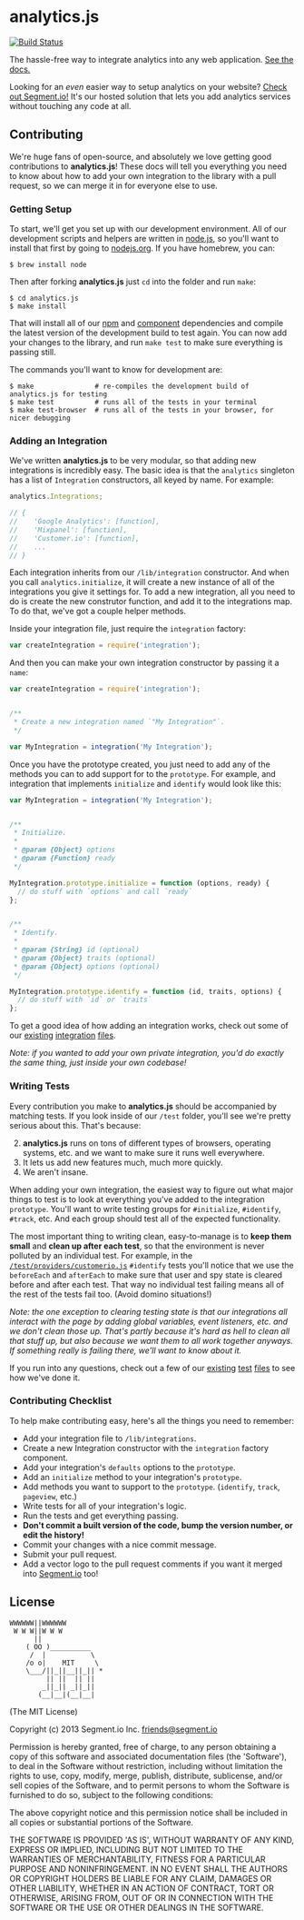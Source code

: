 # analytics.js

[![Build Status](https://travis-ci.org/segmentio/analytics.js.png?branch=master)](https://travis-ci.org/segmentio/analytics.js)

The hassle-free way to integrate analytics into any web application. [See the docs.](https://segment.io/libraries/analytics.js/)

Looking for an _even_ easier way to setup analytics on your website? [Check out Segment.io!](https://segment.io) It's our hosted solution that lets you add analytics services without touching any code at all.


## Contributing

We're huge fans of open-source, and absolutely we love getting good contributions to **analytics.js**! These docs will tell you everything you need to know about how to add your own integration to the library with a pull request, so we can merge it in for everyone else to use.


### Getting Setup

To start, we'll get you set up with our development environment. All of our development scripts and helpers are written in [node.js](http://nodejs.org), so you'll want to install that first by going to [nodejs.org](http://nodejs.org). If you have homebrew, you can:

    $ brew install node

Then after forking **analytics.js** just `cd` into the folder and run `make`:

    $ cd analytics.js
    $ make install
    
That will install all of our [npm](http://npmjs.org) and [component](http://component.io) dependencies and compile the latest version of the development build to test again. You can now add your changes to the library, and run `make test` to make sure everything is passing still.

The commands you'll want to know for development are:

    $ make               # re-compiles the development build of analytics.js for testing
    $ make test          # runs all of the tests in your terminal
    $ make test-browser  # runs all of the tests in your browser, for nicer debugging


### Adding an Integration

We've written **analytics.js** to be very modular, so that adding new integrations is incredibly easy. The basic idea is that the `analytics` singleton has a list of `Integration` constructors, all keyed by name. For example:

```js
analytics.Integrations;

// {
//    'Google Analytics': [function],
//    'Mixpanel': [function],
//    'Customer.io': [function],
//    ...
// }
```

Each integration inherits from our `/lib/integration` constructor. And when you call `analytics.initialize`, it will create a new instance of all of the integrations you give it settings for. To add a new integration, all you need to do is create the new construtor function, and add it to the integrations map. To do that, we've got a couple helper methods.

Inside your integration file, just require the `integration` factory:

```js
var createIntegration = require('integration');
```

And then you can make your own integration constructor by passing it a `name`:

```js
var createIntegration = require('integration');


/**
 * Create a new integration named `"My Integration"`.
 */

var MyIntegration = integration('My Integration');
```

Once you have the prototype created, you just need to add any of the methods you can to add support for to the `prototype`. For example, and integration that implements `initialize` and `identify` would look like this:

```js
var MyIntegration = integration('My Integration');


/**
 * Initialize.
 * 
 * @param {Object} options
 * @param {Function} ready
 */

MyIntegration.prototype.initialize = function (options, ready) {
  // do stuff with `options` and call `ready`
};


/**
 * Identify.
 * 
 * @param {String} id (optional)
 * @param {Object} traits (optional)
 * @param {Object} options (optional)
 */

MyIntegration.prototype.identify = function (id, traits, options) {
  // do stuff with `id` or `traits`
};
```

To get a good idea of how adding an integration works, check out some of our [existing](https://github.com/segmentio/analytics.js/tree/master/lib/providers/customerio.js) [integration](https://github.com/segmentio/analytics.js/tree/master/lib/providers/kissmetrics.js) [files](https://github.com/segmentio/analytics.js/tree/master/lib/providers/mixpanel.js).

_Note: if you wanted to add your own private integration, you'd do exactly the same thing, just inside your own codebase!_


### Writing Tests

Every contribution you make to **analytics.js** should be accompanied by matching tests. If you look inside of our `/test` folder, you'll see we're pretty serious about this. That's because:

2. **analytics.js** runs on tons of different types of browsers, operating systems, etc. and we want to make sure it runs well everywhere.
3. It lets us add new features much, much more quickly.
1. We aren't insane.

When adding your own integration, the easiest way to figure out what major things to test is to look at everything you've added to the integration `prototype`. You'll want to write testing groups for `#initialize`, `#identify`, `#track`, etc. And each group should test all of the expected functionality.

The most important thing to writing clean, easy-to-manage is to **keep them small** and **clean up after each test**, so that the environment is never polluted by an individual test. For example, in the [`/test/providers/customerio.js`](https://github.com/segmentio/analytics.js/tree/master/test/providers/customerio.js) `#identify` tests you'll notice that we use the `beforeEach` and `afterEach` to make sure that user and spy state is cleared before and after each test. That way no individual test failing means all of the rest of the tests fail too. (Avoid domino situations!)

_Note: the one exception to clearing testing state is that our integrations all interact with the page by adding global variables, event listeners, etc. and we don't clean those up. That's partly because it's hard as hell to clean all that stuff up, but also because we want them to all work together anyways. If something really is failing there, we'll want to know about it._

If you run into any questions, check out a few of our [existing](https://github.com/segmentio/analytics.js/tree/master/test/providers/customerio.js) [test](https://github.com/segmentio/analytics.js/tree/master/test/providers/kissmetrics.js) [files](https://github.com/segmentio/analytics.js/tree/master/test/providers/mixpanel.js) to see how we've done it.


### Contributing Checklist

To help make contributing easy, here's all the things you need to remember:

- Add your integration file to `/lib/integrations`.
- Create a new Integration constructor with the `integration` factory component.
- Add your integration's `defaults` options to the `prototype`.
- Add an `initialize` method to your integration's `prototype`.
- Add methods you want to support to the `prototype`. (`identify`, `track`, `pageview`, etc.)
- Write tests for all of your integration's logic.
- Run the tests and get everything passing.
- **Don't commit a built version of the code, bump the version number, or edit the history!**
- Commit your changes with a nice commit message.
- Submit your pull request.
- Add a vector logo to the pull request comments if you want it merged into [Segment.io](https://segment.io) too!


## License

```
WWWWWW||WWWWWW
 W W W||W W W
      ||
    ( OO )__________
     /  |           \
    /o o|    MIT     \
    \___/||_||__||_|| *
         || ||  || ||
        _||_|| _||_||
       (__|__|(__|__|
```

(The MIT License)

Copyright (c) 2013 Segment.io Inc. <friends@segment.io>

Permission is hereby granted, free of charge, to any person obtaining a copy of this software and associated documentation files (the 'Software'), to deal in the Software without restriction, including without limitation the rights to use, copy, modify, merge, publish, distribute, sublicense, and/or sell copies of the Software, and to permit persons to whom the Software is furnished to do so, subject to the following conditions:

The above copyright notice and this permission notice shall be included in all copies or substantial portions of the Software.

THE SOFTWARE IS PROVIDED 'AS IS', WITHOUT WARRANTY OF ANY KIND, EXPRESS OR IMPLIED, INCLUDING BUT NOT LIMITED TO THE WARRANTIES OF MERCHANTABILITY, FITNESS FOR A PARTICULAR PURPOSE AND NONINFRINGEMENT. IN NO EVENT SHALL THE AUTHORS OR COPYRIGHT HOLDERS BE LIABLE FOR ANY CLAIM, DAMAGES OR OTHER LIABILITY, WHETHER IN AN ACTION OF CONTRACT, TORT OR OTHERWISE, ARISING FROM, OUT OF OR IN CONNECTION WITH THE SOFTWARE OR THE USE OR OTHER DEALINGS IN THE SOFTWARE.
